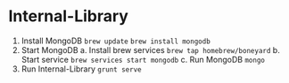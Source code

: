Internal-Library
================

1. Install MongoDB
    `brew update`
    `brew install mongodb`
2. Start MongoDB
    a. Install brew services
    `brew tap homebrew/boneyard`
    b. Start service
    `brew services start mongodb`
    c. Run MongoDB
    `mongo`
3. Run Internal-Library
    `grunt serve`
    